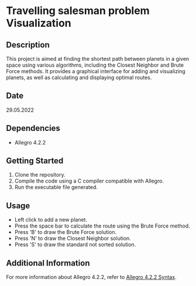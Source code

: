 # Travelling salesman problem Visualization

## Description
This project is aimed at finding the shortest path between planets in a given space using various algorithms, including the Closest Neighbor and Brute Force methods. It provides a graphical interface for adding and visualizing planets, as well as calculating and displaying optimal routes.

## Date
29.05.2022

## Dependencies
- Allegro 4.2.2

## Getting Started
1. Clone the repository.
2. Compile the code using a C compiler compatible with Allegro.
3. Run the executable file generated.

## Usage
- Left click to add a new planet.
- Press the space bar to calculate the route using the Brute Force method.
- Press 'B' to draw the Brute Force solution.
- Press 'N' to draw the Closest Neighbor solution.
- Press 'S' to draw the standard not sorted solution.

## Additional Information
For more information about Allegro 4.2.2, refer to [Allegro 4.2.2 Syntax](https://phoxis.org/2009/02/13/allegro-422/).


